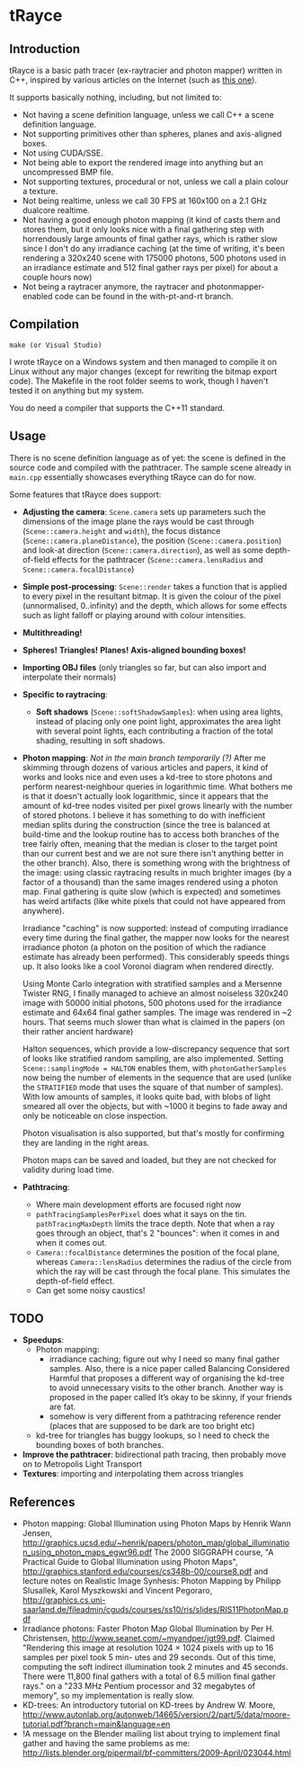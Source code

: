 tRayce
======

Introduction
------------

tRayce is a basic path tracer (ex-raytracier and photon mapper) written in C++, inspired by various articles on the
Internet (such as [this one](http://www.codermind.com/articles/Raytracer-in-C++-Introduction-What-is-ray-tracing.html)).

It supports basically nothing, including, but not limited to:

* Not having a scene definition language, unless we call C++ a scene definition language.
* Not supporting primitives other than spheres, planes and axis-aligned boxes.
* Not using CUDA/SSE.
* Not being able to export the rendered image into anything but an uncompressed
    BMP file.
* Not supporting textures, procedural or not, unless we call a plain colour a texture.
* Not being realtime, unless we call 30 FPS at 160x100 on a 2.1 GHz dualcore realtime.
* Not having a good enough photon mapping (it kind of casts them and stores them, but it only looks nice with a final gathering step with horrendously large amounts of final gather rays, which is rather slow since I don't do any irradiance caching (at the time of writing, it's been rendering a 320x240 scene with 175000 photons, 500 photons used in an irradiance estimate and 512 final gather rays per pixel) for about a couple hours now)
* Not being a raytracer anymore, the raytracer and photonmapper-enabled code can be found in the with-pt-and-rt branch.

Compilation
-----------

    make (or Visual Studio)

I wrote tRayce on a Windows system and then managed to compile it on Linux
without any major changes (except for rewriting the bitmap export code). The
Makefile in the root folder seems to work, though I haven't tested it on anything
but my system.

You do need a compiler that supports the C++11 standard.

Usage
-----

There is no scene definition language as of yet: the scene is defined in the
source code and compiled with the pathtracer. The sample scene already in
`main.cpp` essentially showcases everything tRayce can do for now.

Some features that tRayce does support:

* **Adjusting the camera**: `Scene.camera` sets up parameters such the dimensions
    of the image plane the rays would be cast through (`Scene::camera.height` 
    and `width`), the focus distance (`Scene::camera.planeDistance`), the position
    (`Scene::camera.position`) and look-at direction (`Scene::camera.direction`), as well as
    some depth-of-field effects for the pathtracer (`Scene::camera.lensRadius` and `Scene::camera.focalDistance`)
* **Simple post-processing**: `Scene::render` takes a function that is applied
    to every pixel in the resultant bitmap. It is given the colour of the pixel
    (unnormalised, 0..infinity) and the depth, which allows for some
    effects such as light falloff or playing around with colour intensities.
* **Multithreading!**
* **Spheres!** **Triangles!** **Planes!** **Axis-aligned bounding boxes!**
* **Importing OBJ files** (only triangles so far, but can also import and interpolate their normals)
* **Specific to raytracing**:
    * **Soft shadows** (`Scene::softShadowSamples`): when using area lights, instead
        of placing only one point light, approximates the area light with several
        point lights, each contributing a fraction of the total shading, resulting
    in soft shadows.
* **Photon mapping**: *Not in the main branch temporarily (?)*
    After me skimming through dozens of various articles and papers,
    it kind of works and looks nice and even uses a kd-tree to store photons and perform
    nearest-neighbour queries in logarithmic time. What bothers me is that it
    doesn't actually look logarithmic, since it appears that the amount of kd-tree nodes
    visited per pixel grows linearly with the number of stored photons. I believe it has
    something to do with inefficient median splits during the construction (since the tree
    is balanced at build-time and the lookup routine has to access both branches of the tree
    fairly often, meaning that the median is closer to the target point than our current best
    and we are not sure there isn't anything better in the other branch). Also, there is
    something wrong with the brightness of the image: using classic raytracing results in
    much brighter images (by a factor of a thousand) than the same images rendered using a
    photon map. Final gathering is quite slow (which is expected) and sometimes has weird
    artifacts (like white pixels that could not have appeared from anywhere).

    Irradiance "caching" is now supported: instead of computing irradiance every time during
    the final gather, the mapper now looks for the nearest irradiance photon (a photon on the
    position of which the radiance estimate has already been performed). This considerably
    speeds things up. It also looks like a cool Voronoi diagram when rendered directly.

    Using Monte Carlo integration with stratified samples and a Mersenne Twister
    RNG, I finally managed to achieve an almost noiseless 320x240 image with 50000 initial
    photons, 500 photons used for the irradiance estimate and 64x64 final gather samples.
    The image was rendered in ~2 hours. That seems much slower than what is claimed in the
    papers (on their rather ancient hardware)

    Halton sequences, which provide a low-discrepancy sequence that sort of looks like
    stratified random sampling, are also implemented. Setting `Scene::samplingMode = HALTON`
    enables them, with `photonGatherSamples` now being the number of elements in the
    sequence that are used (unlike the `STRATIFIED` mode that uses the square of that number
    of samples). With low amounts of samples, it looks quite bad, with blobs of light smeared
    all over the objects, but with ~1000 it begins to fade away and only be noticeable on
    close inspection.

    Photon visualisation is also supported, but that's mostly for confirming they are landing
    in the right areas.

    Photon maps can be saved and loaded, but they are not checked for validity during load time.
* **Pathtracing**:
    * Where main development efforts are focused right now
    * `pathTracingSamplesPerPixel` does what it says on the tin. `pathTracingMaxDepth` limits the
        trace depth. Note that when a ray goes through an object, that's 2 "bounces": when it comes
        in and when it comes out.
    * `Camera::focalDistance` determines the position of the focal plane, whereas `Camera::lensRadius`
        determines the radius of the circle from which the ray will be cast through the focal plane.
        This simulates the depth-of-field effect.
    * Can get some noisy caustics!

TODO
----

* **Speedups**: 
    * Photon mapping: 
        * irradiance caching; figure out why I need so many final gather samples. Also,
        there is a nice paper called Balancing Considered Harmful that proposes a different way of
        organising the kd-tree to avoid unnecessary visits to the other branch. Another way is
        proposed in the paper called It’s okay to be skinny, if your friends are fat.
        * somehow is very different from a pathtracing reference render (places that are supposed to be dark are too bright etc)
    * kd-tree for triangles has buggy lookups, so I need to check the bounding boxes of both branches.
* **Improve the pathtracer**: bidirectional path tracing, then probably move on to Metropolis
    Light Transport
* **Textures**: importing and interpolating them across triangles

References
----------
* Photon mapping: Global Illumination using Photon Maps by Henrik Wann Jensen, 
    http://graphics.ucsd.edu/~henrik/papers/photon_map/global_illumination_using_photon_maps_egwr96.pdf 
    The 2000 SIGGRAPH course, "A Practical Guide to Global Illumination using Photon Maps",
    http://graphics.stanford.edu/courses/cs348b-00/course8.pdf
    and lecture notes on Realistic Image Synhesis: Photon Mapping by Philipp Slusallek,
    Karol Myszkowski and Vincent Pegoraro, http://graphics.cs.uni-saarland.de/fileadmin/cguds/courses/ss10/ris/slides/RIS11PhotonMap.pdf
* Irradiance photons: Faster Photon Map Global Illumination by Per H. Christensen,
    http://www.seanet.com/~myandper/jgt99.pdf. Claimed "Rendering this
    image at resolution 1024 × 1024 pixels with up to 16 samples per pixel took 5 min-
    utes and 29 seconds. Out of this time, computing the soft indirect illumination
    took 2 minutes and 45 seconds. There were 11,800 final gathers with a total of
    6.5 million final gather rays." on a "233 MHz Pentium processor and 32 megabytes of memory",
    so my implementation is really slow.
* KD-trees: An introductory tutorial on KD-trees by Andrew W. Moore,
    http://www.autonlab.org/autonweb/14665/version/2/part/5/data/moore-tutorial.pdf?branch=main&language=en
* !A message on the Blender mailing list about trying to implement final gather and having the
    same problems as me: http://lists.blender.org/pipermail/bf-committers/2009-April/023044.html

